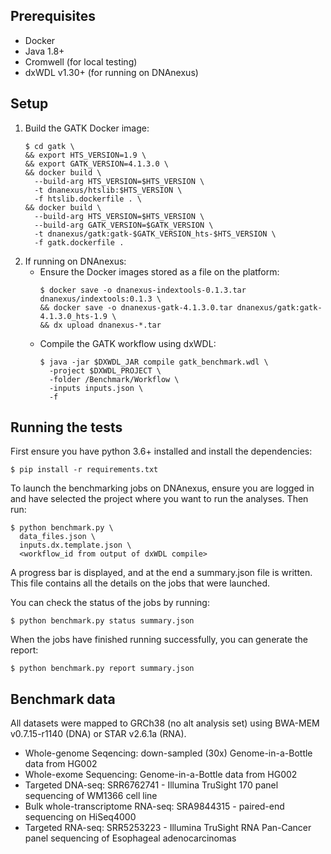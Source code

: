 ## Prerequisites

* Docker
* Java 1.8+
* Cromwell (for local testing)
* dxWDL v1.30+ (for running on DNAnexus)

## Setup

1. Build the GATK Docker image:
    ```commandline
    $ cd gatk \
    && export HTS_VERSION=1.9 \
    && export GATK_VERSION=4.1.3.0 \
    && docker build \
      --build-arg HTS_VERSION=$HTS_VERSION \
      -t dnanexus/htslib:$HTS_VERSION \
      -f htslib.dockerfile . \
    && docker build \
      --build-arg HTS_VERSION=$HTS_VERSION \
      --build-arg GATK_VERSION=$GATK_VERSION \
      -t dnanexus/gatk:gatk-$GATK_VERSION_hts-$HTS_VERSION \
      -f gatk.dockerfile .
    ```
2. If running on DNAnexus:
    * Ensure the Docker images stored as a file on the platform:
        ```commandline
        $ docker save -o dnanexus-indextools-0.1.3.tar dnanexus/indextools:0.1.3 \
        && docker save -o dnanexus-gatk-4.1.3.0.tar dnanexus/gatk:gatk-4.1.3.0_hts-1.9 \
        && dx upload dnanexus-*.tar
        ```
    * Compile the GATK workflow using dxWDL:
        ```commandline
        $ java -jar $DXWDL_JAR compile gatk_benchmark.wdl \
          -project $DXWDL_PROJECT \
          -folder /Benchmark/Workflow \
          -inputs inputs.json \
          -f
        ```

## Running the tests

First ensure you have python 3.6+ installed and install the dependencies:

```commandline
$ pip install -r requirements.txt
```

To launch the benchmarking jobs on DNAnexus, ensure you are logged in and have selected the project where you want to run the analyses. Then run:

```commandline
$ python benchmark.py \
  data_files.json \
  inputs.dx.template.json \
  <workflow_id from output of dxWDL compile>
```

A progress bar is displayed, and at the end a summary.json file is written. This file contains all the details on the jobs that were launched.

You can check the status of the jobs by running:

```commandline
$ python benchmark.py status summary.json
```

When the jobs have finished running successfully, you can generate the report:

```commandline
$ python benchmark.py report summary.json
```

## Benchmark data

All datasets were mapped to GRCh38 (no alt analysis set) using BWA-MEM v0.7.15-r1140 (DNA) or STAR v2.6.1a (RNA).

* Whole-genome Seqencing: down-sampled (30x) Genome-in-a-Bottle data from HG002
* Whole-exome Sequencing: Genome-in-a-Bottle data from HG002
* Targeted DNA-seq: SRR6762741 - Illumina TruSight 170 panel sequencing of WM1366 cell line
* Bulk whole-transcriptome RNA-seq: SRA9844315 - paired-end sequencing on HiSeq4000
* Targeted RNA-seq: SRR5253223 - Illumina TruSight RNA Pan-Cancer panel sequencing of Esophageal adenocarcinomas
